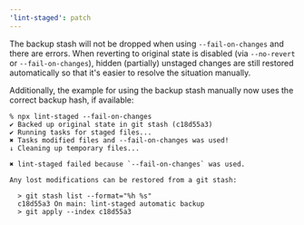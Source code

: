 ```yaml
---
'lint-staged': patch
---
```


The backup stash will not be dropped when using `--fail-on-changes` and there are errors. When reverting to original state is disabled (via `--no-revert` or `--fail-on-changes`), hidden (partially) unstaged changes are still restored automatically so that it's easier to resolve the situation manually.

Additionally, the example for using the backup stash manually now uses the correct backup hash, if available:

```shell
% npx lint-staged --fail-on-changes
✔ Backed up original state in git stash (c18d55a3)
✔ Running tasks for staged files...
✖ Tasks modified files and --fail-on-changes was used!
↓ Cleaning up temporary files...

✖ lint-staged failed because `--fail-on-changes` was used.

Any lost modifications can be restored from a git stash:

  > git stash list --format="%h %s"
  c18d55a3 On main: lint-staged automatic backup
  > git apply --index c18d55a3
```
